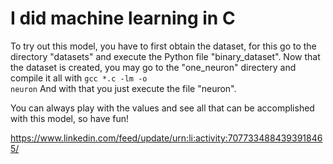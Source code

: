 # I did machine learning in C

To try out this model, you have to first obtain the dataset, for this go to the directory "datasets" and execute the Python file "binary_dataset".
Now that the dataset is created, you may go to the "one_neuron" directery and compile it all with
<code>gcc *.c -lm -o neuron</code>
And with that you just execute the file "neuron".

You can always play with the values and see all that can be accomplished with this model, so have fun!


https://www.linkedin.com/feed/update/urn:li:activity:7077334884393918465/

